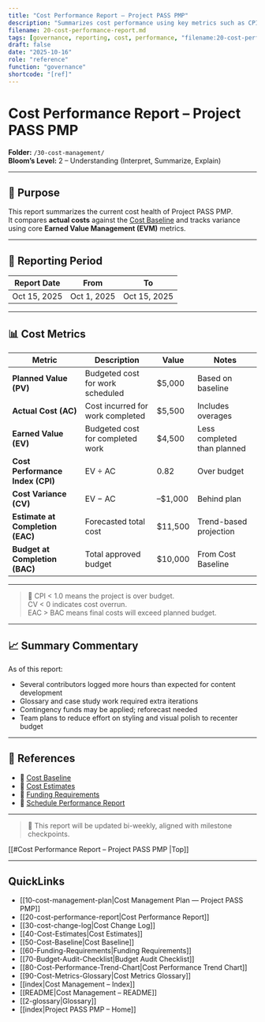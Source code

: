 ```yaml
---
title: "Cost Performance Report — Project PASS PMP"
description: "Summarizes cost performance using key metrics such as CPI, variance, and earned value comparisons."
filename: 20-cost-performance-report.md
tags: [governance, reporting, cost, performance, "filename:20-cost-performance-report.md"]
draft: false
date: "2025-10-16"
role: "reference"
function: "governance"
shortcode: "[ref]"
---
```


# Cost Performance Report – Project PASS PMP  
**Folder:** `/30-cost-management/`  
**Bloom’s Level:** 2 – Understanding (Interpret, Summarize, Explain)

---

## 📎 Purpose

This report summarizes the current cost health of Project PASS PMP.  
It compares **actual costs** against the [Cost Baseline](./Cost-Baseline.md) and tracks variance using core **Earned Value Management (EVM)** metrics.

---

## 📅 Reporting Period

| Report Date | From | To |
|-------------|------|----|
| Oct 15, 2025 | Oct 1, 2025 | Oct 15, 2025 |

---

## 📊 Cost Metrics

| Metric | Description | Value | Notes |
|--------|-------------|--------|-------|
| **Planned Value (PV)** | Budgeted cost for work scheduled | $5,000 | Based on baseline |
| **Actual Cost (AC)** | Cost incurred for work completed | $5,500 | Includes overages |
| **Earned Value (EV)** | Budgeted cost for completed work | $4,500 | Less completed than planned |
| **Cost Performance Index (CPI)** | EV ÷ AC | 0.82 | Over budget |
| **Cost Variance (CV)** | EV − AC | –$1,000 | Behind plan |
| **Estimate at Completion (EAC)** | Forecasted total cost | $11,500 | Trend-based projection |
| **Budget at Completion (BAC)** | Total approved budget | $10,000 | From Cost Baseline |

---

> 📌 CPI < 1.0 means the project is over budget.  
> CV < 0 indicates cost overrun.  
> EAC > BAC means final costs will exceed planned budget.

---

## 📈 Summary Commentary

As of this report:
- Several contributors logged more hours than expected for content development
- Glossary and case study work required extra iterations
- Contingency funds may be applied; reforecast needed
- Team plans to reduce effort on styling and visual polish to recenter budget

---

## 📎 References

- 📄 [Cost Baseline](./Cost-Baseline.md)  
- 📄 [Cost Estimates](./Cost-Estimates.md)  
- 📄 [Funding Requirements](./Funding-Requirements.md)  
- 📄 [Schedule Performance Report](../20-schedule-management/05-schedule-performance-report.md)

---

> 📌 This report will be updated bi-weekly, aligned with milestone checkpoints.

[[#Cost Performance Report – Project PASS PMP |Top]]

---

## QuickLinks
- [[10-cost-management-plan|Cost Management Plan — Project PASS PMP]]
- [[20-cost-performance-report|Cost Performance Report]]
- [[30-cost-change-log|Cost Change Log]]
- [[40-Cost-Estimates|Cost Estimates]]
- [[50-Cost-Baseline|Cost Baseline]]
- [[60-Funding-Requirements|Funding Requirements]]
- [[70-Budget-Audit-Checklist|Budget Audit Checklist]]
- [[80-Cost-Performance-Trend-Chart|Cost Performance Trend Chart]]
- [[90-Cost-Metrics-Glossary|Cost Metrics Glossary]]
- [[index|Cost Management – Index]]
- [[README|Cost Management – README]]
- [[2-glossary|Glossary]]
- [[index|Project PASS PMP – Home]]
